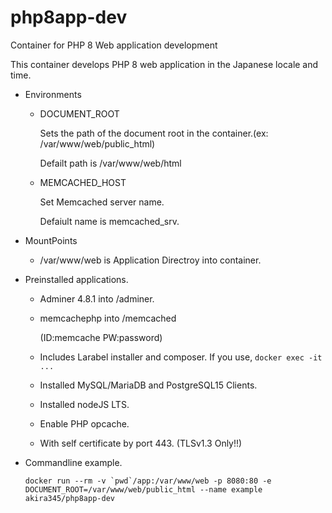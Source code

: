 # php8app-dev

Container for PHP 8 Web application development

This container develops PHP 8 web application in the Japanese locale and time.

- Environments

  - DOCUMENT_ROOT

    Sets the path of the document root in the container.(ex: /var/www/web/public_html)

    Defailt path is /var/www/web/html

  - MEMCACHED_HOST

    Set Memcached server name.

    Defaiult name is memcached_srv.

- MountPoints

  - /var/www/web is Application Directroy into container.

- Preinstalled applications.

  - Adminer 4.8.1 into /adminer.
  - memcachephp into /memcached

    (ID:memcache PW:password)

  - Includes Larabel installer and composer. If you use, `docker exec -it ...`
  - Installed MySQL/MariaDB and PostgreSQL15 Clients.
  - Installed nodeJS LTS.
  - Enable PHP opcache.
  - With self certificate by port 443. (TLSv1.3 Only!!)

- Commandline example.

  ```
  docker run --rm -v `pwd`/app:/var/www/web -p 8080:80 -e DOCUMENT_ROOT=/var/www/web/public_html --name example akira345/php8app-dev
  ```
